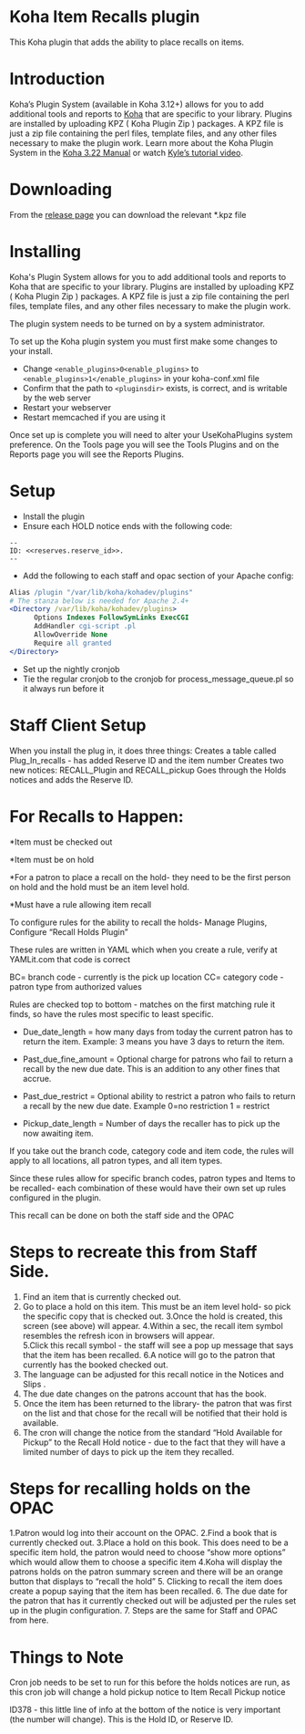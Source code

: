 # Koha Item Recalls plugin

This Koha plugin that adds the ability to place recalls on items.

# Introduction

Koha’s Plugin System (available in Koha 3.12+) allows for you to add additional tools and reports to [Koha](http://koha-community.org) that are specific to your library. Plugins are installed by uploading KPZ ( Koha Plugin Zip ) packages. A KPZ file is just a zip file containing the perl files, template files, and any other files necessary to make the plugin work. Learn more about the Koha Plugin System in the [Koha 3.22 Manual](http://manual.koha-community.org/3.22/en/pluginsystem.html) or watch [Kyle’s tutorial video](http://bywatersolutions.com/2013/01/23/koha-plugin-system-coming-soon/).

# Downloading

From the [release page](https://github.com/bywatersolutions/koha-plugin-item-recalls/releases) you can download the relevant *.kpz file

# Installing

Koha's Plugin System allows for you to add additional tools and reports to Koha that are specific to your library. Plugins are installed by uploading KPZ ( Koha Plugin Zip ) packages. A KPZ file is just a zip file containing the perl files, template files, and any other files necessary to make the plugin work.

The plugin system needs to be turned on by a system administrator.

To set up the Koha plugin system you must first make some changes to your install.

* Change `<enable_plugins>0<enable_plugins>` to `<enable_plugins>1</enable_plugins>` in your koha-conf.xml file
* Confirm that the path to `<pluginsdir>` exists, is correct, and is writable by the web server
* Restart your webserver
* Restart memcached if you are using it

Once set up is complete you will need to alter your UseKohaPlugins system preference. On the Tools page you will see the Tools Plugins and on the Reports page you will see the Reports Plugins.

# Setup

* Install the plugin
* Ensure each HOLD notice ends with the following code:

```
--
ID: <<reserves.reserve_id>>.
--
```

* Add the following to each staff and opac section of your Apache config:

```apache
Alias /plugin "/var/lib/koha/kohadev/plugins"
# The stanza below is needed for Apache 2.4+
<Directory /var/lib/koha/kohadev/plugins>
      Options Indexes FollowSymLinks ExecCGI
      AddHandler cgi-script .pl
      AllowOverride None
      Require all granted
</Directory>
```

* Set up the nightly cronjob
* Tie the regular cronjob to the cronjob for process_message_queue.pl so it always run before it


# Staff Client Setup

When you install the plug in, it does three things:
Creates a table called Plug_In_recalls - has added Reserve ID and the item number
Creates two new notices: RECALL_Plugin and RECALL_pickup
Goes through the Holds notices and adds the Reserve ID.


# For Recalls to Happen: 

*Item must be checked out

*Item must be on hold

*For a patron to place a recall on the hold- they need to be the first person on hold and the hold must be an item level hold.

*Must have a rule allowing item recall

To configure rules for the ability to recall the holds- Manage Plugins, Configure “Recall Holds Plugin”


These rules are written in YAML which when you create a rule, verify at YAMLit.com that code is correct

BC= branch code - currently is the pick up location
CC= category code - patron type from authorized values


Rules are checked top to bottom - matches on the first matching rule it finds, so have the rules most specific to least specific.

* Due_date_length = how many days from today the current patron  has to return the item.  Example: 3 means you have 3 days to return the item.

* Past_due_fine_amount = Optional charge for patrons who fail to return a recall by the new due date.  This is an addition to any other fines that accrue.

* Past_due_restrict = Optional ability to restrict a patron who fails to return a recall by the new due date.
Example 0=no restriction 1 = restrict

* Pickup_date_length = Number of days the recaller has to pick up the now awaiting item. 

If you take out the branch code, category code and item code, the rules will apply to all locations, all patron types, and all item types.

Since these rules allow for specific branch codes, patron types and Items to be recalled- each combination of these would have their own set up rules configured in the plugin.


This recall can be done on both the staff side and the OPAC


# Steps to recreate this from Staff Side.  
1. Find an item that is currently checked out.
2. Go to place a hold on this item.  This must be an item level hold- so pick the specific copy that is checked out.
3.Once the hold is created, this screen (see above) will appear.
4.Within a sec, the recall item symbol resembles the refresh icon in browsers will appear.  
5.Click this recall symbol - the staff will see a pop up message that says that the item has been recalled.
6.A notice will go to the patron that currently has the booked checked out.  
7.  The language can be adjusted for this recall notice in the Notices and Slips .
8.  The due date changes on the patrons account that has the book.
9.  Once the item has been returned to the library- the patron that was first on the list and that chose for the recall will be notified that their hold is available.  
10.  The cron will change the notice from the standard “Hold Available for Pickup” to the Recall Hold notice - due to the fact that they will have a limited number of days to pick up the item they recalled.



# Steps for recalling holds on the OPAC

1.Patron would log into their account on the OPAC.
2.Find a book that is currently checked out.
3.Place a hold on this book.  This does need to be a specific item hold, the patron would need to choose “show more options” which would allow them to choose a specific item
4.Koha will display the patrons holds on the patron summary screen and there will be an orange button that displays to “recall the hold”
5.  Clicking to recall the item does create a popup saying that the item has been recalled.
6. The due date for the patron that has it currently checked out will be adjusted per the rules set up in the plugin configuration.
7. Steps are the same for Staff and OPAC from here.



# Things to Note


Cron job needs to be set to run for this before the holds notices are run, as this cron job will change a hold pickup notice to Item Recall Pickup notice

ID378 -  this little line of info at the bottom of the notice is very important (the number will change).  This is the Hold ID, or Reserve ID.

